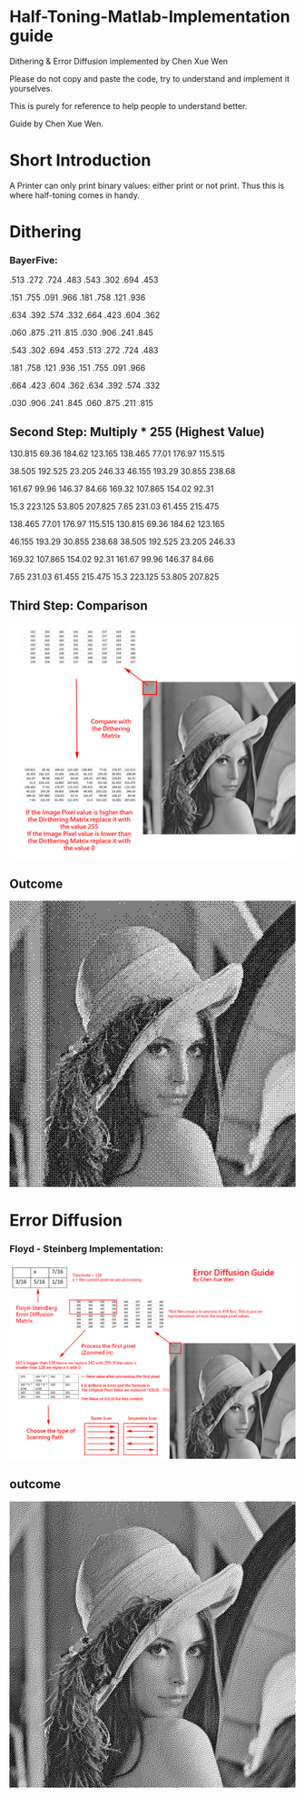 # Half-Toning-Matlab-Implementation guide
Dithering & Error Diffusion implemented by Chen Xue Wen

Please do not copy and paste the code, try to understand and implement it yourselves.

This is purely for reference to help people to understand better.

Guide by Chen Xue Wen.

# Short Introduction
A Printer can only print binary values: either print or not print. Thus this is where half-toning comes in handy. 

# Dithering

### BayerFive:

.513 .272 .724 .483 .543 .302 .694 .453

.151 .755 .091 .966 .181 .758 .121 .936

.634 .392 .574 .332 .664 .423 .604 .362

.060 .875 .211 .815 .030 .906 .241 .845

.543 .302 .694 .453 .513 .272 .724 .483

.181 .758 .121 .936 .151 .755 .091 .966

.664 .423 .604 .362 .634 .392 .574 .332

.030 .906 .241 .845 .060 .875 .211 .815


## Second Step: Multiply * 255 (Highest Value)


130.815	69.36	184.62	123.165	138.465	77.01	176.97	115.515

38.505	192.525	23.205	246.33	46.155	193.29	30.855	238.68

161.67	99.96	146.37	84.66	169.32	107.865	154.02	92.31

15.3	223.125	53.805	207.825	7.65	231.03	61.455	215.475

138.465	77.01	176.97	115.515	130.815	69.36	184.62	123.165

46.155	193.29	30.855	238.68	38.505	192.525	23.205	246.33

169.32	107.865	154.02	92.31	161.67	99.96	146.37	84.66

7.65	231.03	61.455	215.475	15.3	223.125	53.805	207.825


## Third Step: Comparison

![Alt text](https://github.com/Chen-XueWen/Half-Toning-Matlab-Implementation/blob/master/Theory.jpg)

## Outcome

![Alt text](https://github.com/Chen-XueWen/Half-Toning-Matlab-Implementation/blob/master/BayerDithering.bmp)

# Error Diffusion

### Floyd - Steinberg Implementation:

![Alt text](https://github.com/Chen-XueWen/Half-Toning-Matlab-Implementation/blob/master/ErrorDiffusionGuide.jpg)

## outcome

![Alt text](https://github.com/Chen-XueWen/Half-Toning-Matlab-Implementation/blob/master/lena_Floyd.bmp)
